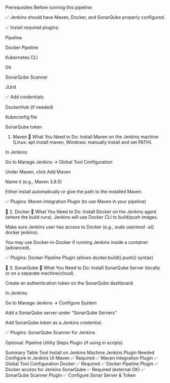 Prerequisites
Before running this pipeline:

✅ Jenkins should have Maven, Docker, and SonarQube properly configured.

✅ Install required plugins:

Pipeline

Docker Pipeline

Kubernetes CLI

Git

SonarQube Scanner

JUnit

✅ Add credentials:

DockerHub (if needed)

Kubeconfig file

SonarQube token

1. Maven
🔧 What You Need to Do:
Install Maven on the Jenkins machine (Linux: apt install maven, Windows: manually install and set PATH).

In Jenkins:

Go to Manage Jenkins → Global Tool Configuration

Under Maven, click Add Maven

Name it (e.g., Maven 3.8.5)

Either install automatically or give the path to the installed Maven.

✅ Plugins:
Maven Integration Plugin (to use Maven in your pipeline)

🐳 2. Docker
🔧 What You Need to Do:
Install Docker on the Jenkins agent (where the build runs). Jenkins will use Docker CLI to build/push images.

Make sure Jenkins user has access to Docker (e.g., sudo usermod -aG docker jenkins).

You may use Docker-in-Docker if running Jenkins inside a container (advanced).

✅ Plugins:
Docker Pipeline Plugin (allows docker.build().push() syntax)

🧠 3. SonarQube
🔧 What You Need to Do:
Install SonarQube Server (locally or on a separate machine/cloud).

Create an authentication token on the SonarQube dashboard.

In Jenkins:

Go to Manage Jenkins → Configure System

Add a SonarQube server under “SonarQube Servers”

Add SonarQube token as a Jenkins credential.

✅ Plugins:
SonarQube Scanner for Jenkins

Optional: Pipeline Utility Steps Plugin (if using in scripts)

Summary Table
Tool	                  Install on Jenkins Machine	              Jenkins Plugin Needed	                      Configure in Jenkins UI
Maven	                 ✅ Required	                              ✅ Maven Integration Plugin	                ✅ Global Tool Configuration
Docker	               ✅ Required	                              ✅ Docker Pipeline Plugin	                  ✅ Docker access for Jenkins
SonarQube	             ✅ Required (external OK)	                ✅ SonarQube Scanner Plugin	                ✅ Configure Sonar Server & Token

